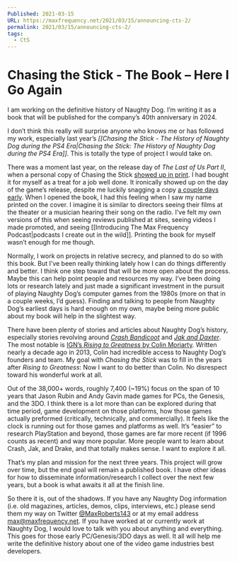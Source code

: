 ```yaml
---
Published: 2021-03-15
URL: https://maxfrequency.net/2021/03/15/announcing-cts-2/
permalink: 2021/03/15/announcing-cts-2/
tags:
  - CtS
---
```

# Chasing the Stick - The Book – Here I Go Again

I am working on the definitive history of Naughty Dog. I’m writing it as a book that will be published for the company’s 40th anniversary in 2024.

I don’t think this really will surprise anyone who knows me or has followed my work, especially last year’s *[[Chasing the Stick - The History of Naughty Dog during the PS4 Era|Chasing the Stick: The History of Naughty Dog during the PS4 Era]]*. This is totally the type of project I would take on.

There was a moment last year, on the release day of *The Last of Us Part II*, when a personal copy of Chasing the Stick [showed up in print](https://twitter.com/MaxRoberts143/status/1274092641936965641). I had bought it for myself as a treat for a job well done. It ironically showed up on the day of the game’s release, despite me luckily snagging a copy [a couple days early](https://twitter.com/MaxRoberts143/status/1273379911252746241). When I opened the book, I had this feeling when I saw my name printed on the cover. I imagine it is similar to directors seeing their films at the theater or a musician hearing their song on the radio. I’ve felt my own versions of this when seeing reviews published at sites, seeing videos I made promoted, and seeing [[Introducing The Max Frequency Podcast|podcasts I create out in the wild]]. Printing the book for myself wasn’t enough for me though.

Normally, I work on projects in relative secrecy, and planned to do so with this book. But I’ve been really thinking lately how I can do things differently and better. I think one step toward that will be more open about the process. Maybe this can help point people and resources my way. I’ve been doing lots or research lately and just made a significant investment in the pursuit of playing Naughty Dog’s computer games from the 1980s (more on that in a couple weeks, I’d guess). Finding and talking to people from Naughty Dog’s earliest days is hard enough on my own, maybe being more public about my book will help in the slightest way.

There have been plenty of stories and articles about Naughty Dog’s history, especially stories revolving around *[Crash Bandicoot](https://www.polygon.com/2017/6/22/15820540/crash-bandicoot-an-oral-history)* and *[Jak and Daxter](https://www.gamesradar.com/jak-and-daxter-the-precursor-legacy-anniversary-making-of/)*. The most notable is [IGN’s *Rising to Greatness* by Colin Moriarty](https://www.ign.com/articles/2013/10/04/rising-to-greatness-the-history-of-naughty-dog). Written nearly a decade ago in 2013, Colin had incredible access to Naughty Dog’s founders and team. My goal with *Chasing the Stick* was to fill in the years after *Rising to Greatness*: Now I want to do better than Colin. No disrespect toward his wonderful work at all.

Out of the 38,000+ words, roughly 7,400 (~19%) focus on the span of 10 years that Jason Rubin and Andy Gavin made games for PCs, the Genesis, and the 3DO. I think there is a lot more than can be explored during that time period, game development on those platforms, how those games actually preformed (critically, technically, and commercially). It feels like the clock is running out for those games and platforms as well. It’s “easier” to research PlayStation and beyond, those games are far more recent (if 1996 counts as recent) and way more popular. More people want to learn about Crash, Jak, and Drake, and that totally makes sense. I want to explore it all.

That’s my plan and mission for the next three years. This project will grow over time, but the end goal will remain a published book. I have other ideas for how to disseminate information/research I collect over the next few years, but a book is what awaits it all at the finish line.

So there it is, out of the shadows. If you have any Naughty Dog information (i.e. old magazines, articles, demos, clips, interviews, etc.) please send them my way on Twitter [@MaxRoberts143](https://www.twitter.com/maxroberts143) or at my email address max@maxfrequency.net. If you have worked at or currently work at Naughty Dog, I would love to talk with you about anything and everything. This goes for those early PC/Genesis/3DO days as well. It all will help me write the definitive history about one of the video game industries best developers.